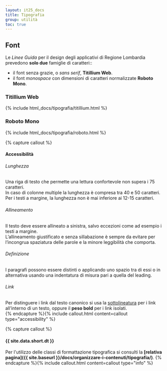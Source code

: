 ```yaml
---
layout: it25_docs
title: Tipografia
group: utilità
toc: true
---
```


<style>
  /* Style override for Documentation purposes */
  .no-border {
    border: none;
  }
  .border-text {
    border: 1px dashed;
    border-radius: 40px;
    padding: 1.25em;
  }
</style>

## Font

Le _Linee Guida_ per il design degli applicativi di Regione Lombardia prevedono **solo due** famiglie di caratteri::

- il font senza grazie, o _sans serif_, **Titillium Web**.
- il font _monospace_ con dimensioni di caratteri normalizzate **<span class="font-monospace">Roboto Mono</span>**.


### Titillium Web

{% include html_docs/tipografia/titillium.html %}

### Roboto Mono

{% include html_docs/tipografia/roboto.html %}


{% capture callout %}
#### Accessibilità
<div class="container">
  <div class="row">
    <div class="col-sm mt-4">
      <h6>Lunghezza</h6>
      Una riga di testo che permette una lettura confortevole non supera i 75
      caratteri.<br>
      In caso di colonne multiple la lunghezza è compresa tra 40 e 50 caratteri.<br>
      Per i testi a margine, la lunghezza non è mai inferiore ai 12-15 caratteri.
    </div>
    <div class="col-sm mt-4">
      <h6>Allineamento</h6>
      Il testo deve essere allineato a sinistra, salvo eccezioni come ad esempio i testi a margine.<br>
      L’allineamento giustificato e senza sillabazione è sempre da evitare per l’incongrua spaziatura delle parole e la minore leggibilità che comporta.
    </div>
  </div>
  <div class="row">
    <div class="col-sm mt-4">
      <h6>Definizione</h6>
      I paragrafi possono essere distinti o applicando uno spazio tra di essi o in alternativa usando una indentatura di misura pari a quella del leading.
    </div>
    <div class="col-sm mt-4">
      <h6>Link</h6>
      Per distinguere i link dal testo canonico si usa la <u>sottolineatura</u> per i link all’interno di un testo, oppure il <strong>peso bold</strong> per i link isolati.
    </div>
  </div>
</div>
{% endcapture %}{% include callout.html content=callout type="accessibility" %}



{% capture callout %}
#### {{ site.data.short.dt }}
Per l'utilizzo delle classi di formattazione tipografica si consulti la **[relativa pagina]({{ site.baseurl }}/docs/organizzare-i-contenuti/tipografia/)**.
{% endcapture %}{% include callout.html content=callout type="info" %}


  
  

